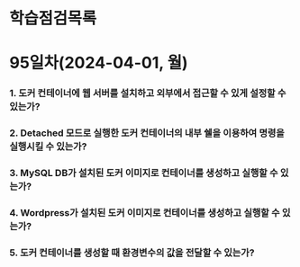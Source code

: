 # 학습점검목록

# 95일차(2024-04-01, 월)
### 1. 도커 컨테이너에 웹 서버를 설치하고 외부에서 접근할 수 있게 설정할 수 있는가? 
  
### 2. Detached 모드로 실행한 도커 컨테이너의 내부 쉘을 이용하여 명령을 실행시킬 수 있는가? 

### 3. MySQL DB가 설치된 도커 이미지로 컨테이너를 생성하고 실행할 수 있는가? 
  
### 4. Wordpress가 설치된 도커 이미지로 컨테이너를 생성하고 실행할 수 있는가? 

### 5. 도커 컨테이너를 생성할 때 환경변수의 값을 전달할 수 있는가? 

